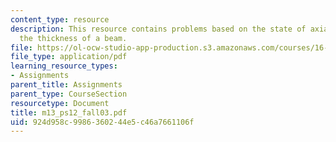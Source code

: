 ```yaml
---
content_type: resource
description: This resource contains problems based on the state of axial stress through
  the thickness of a beam.
file: https://ol-ocw-studio-app-production.s3.amazonaws.com/courses/16-01-unified-engineering-i-ii-iii-iv-fall-2005-spring-2006/924d958c9986360244e5c46a7661106f_m13_ps12_fall03.pdf
file_type: application/pdf
learning_resource_types:
- Assignments
parent_title: Assignments
parent_type: CourseSection
resourcetype: Document
title: m13_ps12_fall03.pdf
uid: 924d958c-9986-3602-44e5-c46a7661106f
---
```

